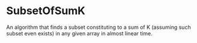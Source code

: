 # SubsetOfSumK
An algorithm that finds a subset constituting to a sum of K (assuming such subset even exists) in any given array in almost linear time.
